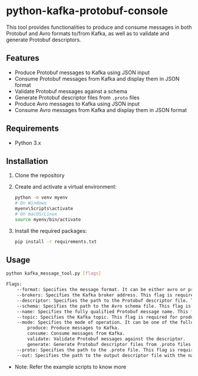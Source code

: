 # python-kafka-protobuf-console

This tool provides functionalities to produce and consume messages in both Protobuf and Avro formats to/from Kafka, as well as to validate and generate Protobuf descriptors.

## Features
- Produce Protobuf messages to Kafka using JSON input
- Consume Protobuf messages from Kafka and display them in JSON format
- Validate Protobuf messages against a schema
- Generate Protobuf descriptor files from `.proto` files
- Produce Avro messages to Kafka using JSON input
- Consume Avro messages from Kafka and display them in JSON format

## Requirements
- Python 3.x

## Installation

1. Clone the repository

2. Create and activate a virtual environment:
    ```bash
    python -m venv myenv
    # On Windows
    myenv\Scripts\activate
    # On macOS/Linux
    source myenv/bin/activate
    ```

3. Install the required packages:
    ```bash
    pip install -r requirements.txt
    ```

## Usage
```bash
python kafka_message_tool.py [flags]

Flags:
    --format: Specifies the message format. It can be either avro or protobuf. This flag is required for produce and consume modes.
    --brokers: Specifies the Kafka broker address. This flag is required for produce and consume modes.
    --descriptor: Specifies the path to the Protobuf descriptor file. This flag is required for protobuf produce, consume, and validate modes.
    --schema: Specifies the path to the Avro schema file. This flag is required for avro produce and consume modes.
    --name: Specifies the fully qualified Protobuf message name. This flag is required for protobuf produce, consume, and validate modes.
    --topic: Specifies the Kafka topic. This flag is required for produce and consume modes.
    --mode: Specifies the mode of operation. It can be one of the following:
        produce: Produce messages to Kafka.
        consume: Consume messages from Kafka.
        validate: Validate Protobuf messages against the descriptor.
        generate: Generate Protobuf descriptor files from .proto files.
    --proto: Specifies the path to the .proto file. This flag is required for protobuf generate mode.
    --out: Specifies the path to the output descriptor file with the name of the file. This flag is required for protobuf generate mode.
```

- Note: Refer the example scripts to know more
